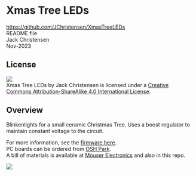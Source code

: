 # Xmas Tree LEDs
https://github.com/JChristensen/XmasTreeLEDs  
README file  
Jack Christensen  
Nov-2023

## License
![](https://licensebuttons.net/l/by-sa/4.0/88x31.png)  
Xmas Tree LEDs by Jack Christensen is licensed under a [Creative Commons Attribution-ShareAlike 4.0 International License](http://creativecommons.org/licenses/by-sa/4.0/).

## Overview
Blinkenlights for a small ceramic Christmas Tree. Uses a boost regulator to maintain constant voltage to the circuit.

For more information, see the [firmware here](https://github.com/JChristensen/??????).  
PC boards can be ordered from [OSH Park](https://oshpark.com/shared_projects/YffZXKIC).  
A bill of materials is available at [Mouser Electronics](https://www.mouser.com/ProjectManager/ProjectDetail.aspx?AccessID=e903af6094) and also in this repo.  

![](https://raw.githubusercontent.com/JChristensen/XmasTreeLEDs/master/extras/??????.jpg)

